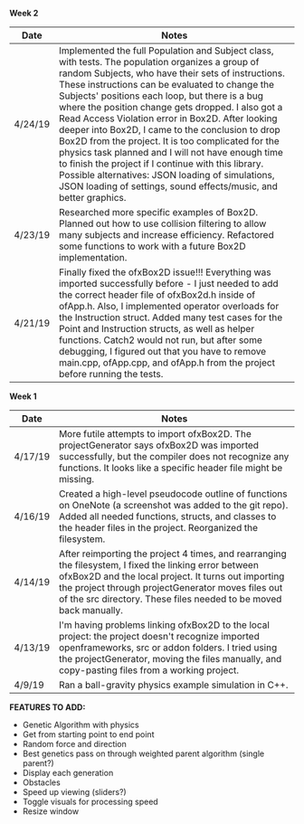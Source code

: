 **Week 2**

| Date    | Notes                                                        |
| ------- | ------------------------------------------------------------ |
| 4/24/19 | Implemented the full Population and Subject class, with tests. The population organizes a group of random Subjects, who have their sets of instructions. These instructions can be evaluated to change the Subjects' positions each loop, but there is a bug where the position change gets dropped. I also got a Read Access Violation error in Box2D. After looking deeper into Box2D, I came to the conclusion to drop Box2D from the project. It is too complicated for the physics task planned and I will not have enough time to finish the project if I continue with this library. Possible alternatives: JSON loading of simulations, JSON loading of settings, sound effects/music, and better graphics. |
| 4/23/19 | Researched more specific examples of Box2D. Planned out how to use collision filtering to allow many subjects and increase efficiency.  Refactored some functions to work with a future Box2D implementation. |
| 4/21/19 | Finally fixed the ofxBox2D issue!!! Everything was imported successfully before - I just needed to add the correct header file of ofxBox2d.h inside of ofApp.h. Also, I implemented operator overloads for the Instruction struct. Added many test cases for the Point and Instruction structs, as well as helper functions. Catch2 would not run, but after some debugging, I figured out that you have to remove main.cpp, ofApp.cpp, and ofApp.h from the project before running the tests. |

**Week 1**

| Date    | Notes                                                        |
| ------- | ------------------------------------------------------------ |
| 4/17/19 | More futile attempts to import ofxBox2D. The projectGenerator says ofxBox2D was imported successfully, but the compiler does not recognize any functions. It looks like a specific header file might be missing. |
| 4/16/19 | Created a high-level pseudocode outline of functions on OneNote (a screenshot was added to the git repo). Added all needed functions, structs, and classes to the header files in the project. Reorganized the filesystem. |
| 4/14/19 | After reimporting the project 4 times, and rearranging the filesystem, I fixed the linking error between ofxBox2D and the local project. It turns out importing the project through projectGenerator moves files out of the src directory. These files needed to be moved back manually. |
| 4/13/19 | I'm having problems linking ofxBox2D to the local project: the project doesn't recognize imported openframeworks, src or addon folders. I tried using the projectGenerator, moving the files manually, and copy-pasting files from a working project. |
| 4/9/19  | Ran a ball-gravity physics example simulation in C++.        |



**FEATURES TO ADD:**

- Genetic Algorithm with physics
- Get from starting point to end point
- Random force and direction
- Best genetics pass on through weighted parent algorithm (single parent?)
- Display each generation 
- Obstacles  
- Speed up viewing  (sliders?)
- Toggle visuals for processing speed 
- Resize window
